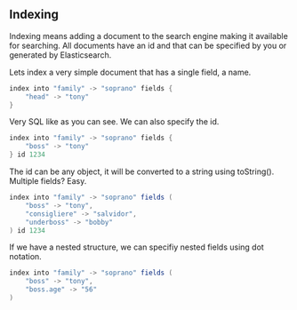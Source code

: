 ## Indexing

Indexing means adding a document to the search engine making it available for searching. All documents have an id
and that can be specified by you or generated by Elasticsearch.

Lets index a very simple document that has a single field, a name.

```scala
index into "family" -> "soprano" fields {
    "head" -> "tony"
}
```

Very SQL like as you can see. We can also specify the id.

```scala
index into "family" -> "soprano" fields {
    "boss" -> "tony"
} id 1234
```

The id can be any object, it will be converted to a string using toString().
Multiple fields? Easy.

```scala
index into "family" -> "soprano" fields (
    "boss" -> "tony",
    "consigliere" -> "salvidor",
    "underboss" -> "bobby"
) id 1234
```

If we have a nested structure, we can specifiy nested fields using dot notation.

```scala
index into "family" -> "soprano" fields (
    "boss" -> "tony",
    "boss.age" -> "56"
)
```
